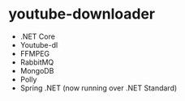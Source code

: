 # youtube-downloader
* .NET Core
* Youtube-dl
* FFMPEG
* RabbitMQ
* MongoDB
* Polly
* Spring .NET (now running over .NET Standard)
